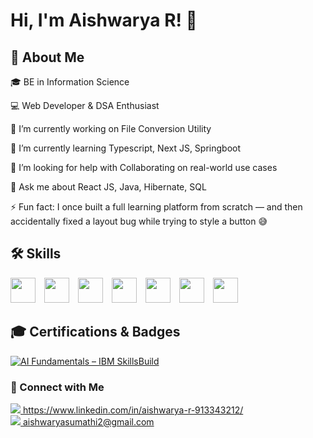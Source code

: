 # Hi, I'm Aishwarya R! 👋

## 🚀 About Me

🎓 BE in Information Science

 💻 Web Developer & DSA Enthusiast 

 🔭 I’m currently working on File Conversion Utility

 🌱 I’m currently learning Typescript, Next JS, Springboot

 🤔 I’m looking for help with Collaborating on real-world use cases

 💬 Ask me about React JS, Java, Hibernate, SQL 

 ⚡ Fun fact: I once built a full learning platform from scratch — and then accidentally fixed a layout bug while trying to style a button 😅

## 🛠 Skills

 <p>
  <img src="https://cdn.jsdelivr.net/gh/devicons/devicon@latest/icons/html5/html5-original-wordmark.svg" height="40" style="display: inline-block; margin-right: 10px;" />
  <img src="https://cdn.jsdelivr.net/gh/devicons/devicon@latest/icons/css3/css3-original-wordmark.svg" height="40" style="display: inline-block; margin-right: 10px;" />
  <img src="https://cdn.jsdelivr.net/gh/devicons/devicon@latest/icons/javascript/javascript-original.svg" height="40" style="display: inline-block; margin-right: 10px;" />
  <img src="https://cdn.jsdelivr.net/gh/devicons/devicon@latest/icons/react/react-original-wordmark.svg" height="40" style="display: inline-block; margin-right: 10px;" />
  <img src="https://cdn.jsdelivr.net/gh/devicons/devicon@latest/icons/java/java-original-wordmark.svg" height="40" style="display: inline-block; margin-right: 10px;" />
  <img src="https://cdn.jsdelivr.net/gh/devicons/devicon@latest/icons/mysql/mysql-original-wordmark.svg" height="40" style="display: inline-block; margin-right: 10px;" />
  <img src="https://cdn.jsdelivr.net/gh/devicons/devicon@latest/icons/hibernate/hibernate-original-wordmark.svg" height="40" style="display: inline-block; margin-right: 10px;" />
</p>

## 🎓 Certifications & Badges

[![AI Fundamentals – IBM SkillsBuild](https://img.shields.io/badge/AI%20Fundamentals-IBM%20SkillsBuild-blue?style=for-the-badge&logo=ibm&logoColor=white)](https://www.credly.com/badges/cbf87666-a9b2-4fc2-958f-d6d22b575f2d/linked_in_profile)

          
 ### 🔗 Connect with Me
<p>
  <a href="https://linkedin.com/in/your-link"><img src="https://img.shields.io/badge/LinkedIn-blue?logo=linkedin&logoColor=white" /> https://www.linkedin.com/in/aishwarya-r-913343212/ </a>
 <br/>
  <a href="mailto:your.email@example.com"><img src="https://img.shields.io/badge/Gmail-red?logo=gmail&logoColor=white" /> aishwaryasumathi2@gmail.com </a>
</p>         
          
          
          

